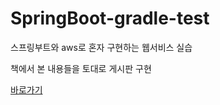 # SpringBoot-gradle-test
스프링부트와 aws로 혼자 구현하는 웹서비스 실습

책에서 본 내용들을 토대로 게시판 구현

[바로가기](http://ec2-3-37-178-103.ap-northeast-2.compute.amazonaws.com:8080/)
